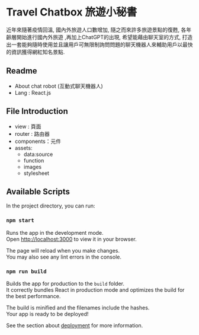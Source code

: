 # Travel Chatbox 旅遊小秘書
近年來隨著疫情回溫, 國內外旅遊人口數增加, 隨之而來許多旅遊景點的復甦, 各年齡層開始進行國內外旅遊 ,再加上ChatGPT的出現, 希望能藉由聊天室的方式, 打造出一套能夠隨時使用並且讓用戶可無限制詢問問題的聊天機器人來輔助用戶以最快的資訊獲得網紅知名景點.

## Readme
- About chat robot (互動式聊天機器人)
- Lang : React.js

## File Introduction
- view : 頁面
- router : 路由器
- components：元件
- assets:
    - data:source
    - function
    - images
    - stylesheet

## Available Scripts
In the project directory, you can run:

### `npm start`

Runs the app in the development mode.\
Open [http://localhost:3000](http://localhost:3000) to view it in your browser.

The page will reload when you make changes.\
You may also see any lint errors in the console.

### `npm run build`

Builds the app for production to the `build` folder.\
It correctly bundles React in production mode and optimizes the build for the best performance.

The build is minified and the filenames include the hashes.\
Your app is ready to be deployed!

See the section about [deployment](https://facebook.github.io/create-react-app/docs/deployment) for more information.
